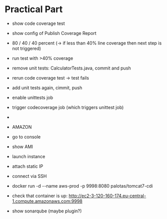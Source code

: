 # Practical Part 

- show code coverage test 
- show config of Publish Coverage Report
- 80 / 40 / 40 percent (-> if less than 40% line coverage then next step is not triggered)
- run test with >40% coverage 
- remove unit tests: CalculatorTests.java, commit and push 
- rerun code coverage test -> test fails 
- add unit tests again, cimmit, push 

- enable unittests job 
- trigger codecoverage job (which triggers unittest job)
- 


- AMAZON
- go to console 
- show AMI 
- launch instance 
- attach static IP 
- connect via SSH 
- docker run -d --name aws-prod -p 9998:8080 palotas/tomcat7-cdi
- check that container is up: http://ec2-3-120-160-174.eu-central-1.compute.amazonaws.com:9998



- show sonarqube (maybe plugin?) 